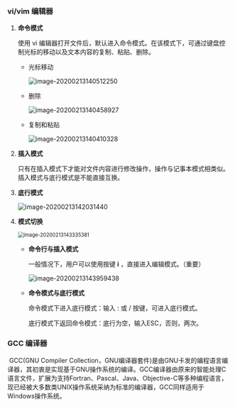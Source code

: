### vi/vim 编辑器

1. **命令模式**

   使用 vi 编辑器打开文件后，默认进入命令模式。在该模式下，可通过键盘控制光标的移动以及文本内容的复制、粘贴、删除。

   - 光标移动

     ![image-20200213140512250](C:\Users\DELL\AppData\Roaming\Typora\typora-user-images\image-20200213140512250.png)

   - 删除

     ![image-20200213140458927](C:\Users\DELL\AppData\Roaming\Typora\typora-user-images\image-20200213140458927.png)

   - 复制和粘贴

     ![image-20200213140410328](C:\Users\DELL\AppData\Roaming\Typora\typora-user-images\image-20200213140410328.png)

2. **插入模式**

   只有在插入模式下才能对文件内容进行修改操作，操作与记事本模式相类似。插入模式与底行模式是不能直接互换。

3. **底行模式**

   ![image-20200213142031440](C:\Users\DELL\AppData\Roaming\Typora\typora-user-images\image-20200213142031440.png)

4. **模式切换**

   <img src="C:\Users\DELL\AppData\Roaming\Typora\typora-user-images\image-20200213143335381.png" alt="image-20200213143335381" style="zoom:80%;" />

   - **命令行与插入模式**

     一般情况下，用户可以使用按键 **i** ，直接进入编辑模式。（重要）

     ![image-20200213143959438](C:\Users\DELL\AppData\Roaming\Typora\typora-user-images\image-20200213143959438.png)

   - **命令模式与底行模式**

     命令模式下进入底行模式：输入 : 或  / 按键，可进入底行模式。

     底行模式下返回命令模式：底行为空，输入ESC，否则，两次。



### GCC 编译器

​		GCC(GNU Compiler Collection，GNU编译器套件)是由GNU卡发的编程语言编译器，其初衷是实现基于GNU操作系统的编译。GCC编译器由原来的智能处理C语言文件，扩展为支持Fortran、Pascal、Java、Objective-C等多种编程语言，现已经被大多数类UNIX操作系统采纳为标准的编译器，GCC同样适用于Windows操作系统。

